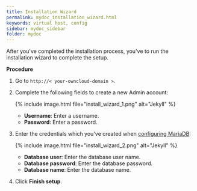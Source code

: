 ```yaml
---
title: Installation Wizard
permalink: mydoc_installation_wizard.html
keywords: virtual host, config
sidebar: mydoc_sidebar
folder: mydoc
---
```



After you've completed the installation process, you've to run the installation wizard to complete the setup.

**Procedure**

1. Go to `http://< your-owncloud-domain >`.
2. Complete the following fields to create a new Admin account:

    {% include image.html file="install_wizard_1.png" alt="Jekyll"  %}
    * **Username**: Enter a username.
    * **Password**: Enter a password.
3. Enter the credentials which you've created when [configuring MariaDB](mydoc_configure_database.html):

    {% include image.html file="install_wizard_2.png" alt="Jekyll"  %}
    * **Database user**: Enter the database user name.
    * **Database password**: Enter the database password.
    * **Database name**: Enter the database name.
3. Click **Finish setup**.